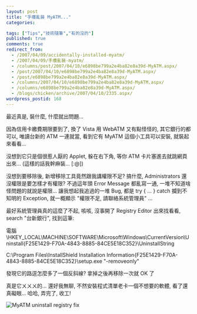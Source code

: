 ```yaml
---
layout: post
title: "手癢亂裝 MyATM..."
categories:

tags: ["Tips","技術隨筆","有的沒的"]
published: true
comments: true
redirect_from:
  - /2007/04/09/accidentally-installed-myatm/
  - /2007/04/09/手癢亂裝-myatm/
  - /columns/post/2007/04/10/e6898be799a2e4ba82e8a39d-MyATM.aspx/
  - /post/2007/04/10/e6898be799a2e4ba82e8a39d-MyATM.aspx/
  - /post/e6898be799a2e4ba82e8a39d-MyATM.aspx/
  - /columns/2007/04/10/e6898be799a2e4ba82e8a39d-MyATM.aspx/
  - /columns/e6898be799a2e4ba82e8a39d-MyATM.aspx/
  - /blogs/chicken/archive/2007/04/10/2335.aspx/
wordpress_postid: 168
---
```


最近真是, 裝什麼, 什麼就出問題...

因為信用卡繳費期限要到了, 換了 Vista 用 WebATM 又有點怪怪的, 其它銀行的都可以, 唯讀台新的 ATM 一連就當, 看到它有 MyATM 這個小工具可以安裝, 就裝起來看看...

沒想到它只是個很惹人厭的 Applet, 躲在右下角, 等你 ATM 卡片塞進去就跳網頁出來... (這樣的話我幹麻裝... [:@])

沒想到要移除後, 新增移除工具竟然跟我講權限不足? 搞什麼, Administrators 還沒權限是要怎樣才有權限? 不過這年頭 Error Message 都亂寫一通, 一堆不知道啥怪問題的就說是權限... 讓我想起我追過的一堆 Bug, 都是 try { ... } catch 攔到不知明的 Exception, 就一概顯示 "權限不足, 請聯絡系統管理員" ...

最好系統管理員真的這麼了不起, 咳咳, 沒事開了 Registry Editor 出來找看看, search "台新銀行", 找到這筆:

電腦\HKEY_LOCAL\MACHINE\SOFTWARE\Microsoft\Windows\CurrentVersion\Uninstall\{F25E1429-F70A-4843-8885-84CE5E18C352}\UninstallString

C:\Program Files\\InstallShield Installation Information\{F25E1429-F70A-4843-8885-84CE5E18C352}\setup.exe "-removeonly"

發現它的路逕怎麼多了一個反斜線? 拿掉之後再移除一次就 OK 了

真是它ㄨㄨㄨ的... 還好我無聊, 不然安裝程式清單老卡一個不想要的軟體, 看了還真礙眼... 哈哈, 弄完了, 收工!

![MyATM uninstall registry fix](/images/2007-04-10-accidentally-installed-myatm/image03.png)
